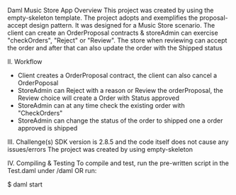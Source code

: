 
Daml Music Store App
Overview
This project was created by using the empty-skeleton template. The project adopts and exemplifies the proposal-accept design pattern. It was designed for a Music Store scenario.
The client can create an OrderProposal contracts & storeAdmin can exercise "checkOrders", "Reject" or "Review". The store when reviewing can accept the order and after that can also update the order with the Shipped status

II. Workflow
- Client creates a OrderProposal contract, the client can also cancel a OrderPoposal
- StoreAdmin can Reject with a reason or Review the orderProposal, the Review choice will create a Order with Status approved 
- StoreAdmin can at any time check the existing order with "CheckOrders"
- StoreAdmin can change the status of the order to shipped one a order approved is shipped


III. Challenge(s)
SDK version is 2.8.5 and the code itself does not cause any issues/errors
The project was created by using empty-skeleton

IV. Compiling & Testing
To compile and test, run the pre-written script in the Test.daml under /daml OR run:

$ daml start